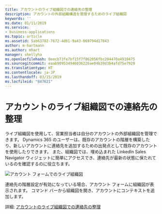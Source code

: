 ```yaml
---
title: アカウントのライブ組織図での連絡先の整理
description: アカウントの外部組織構造を管理するためのライブ組織図
keywords: ''
ms.date: 01/11/2019
ms.service:
- business-applications
ms.topic: article
ms.assetid: 5ab63782-7672-4d61-9a43-069794d17843
author: m-hartmann
ms.author: mhart
manager: shellyha
ms.openlocfilehash: 0eecb73fe7bf15f7f862056fbc204470a4910475
ms.sourcegitcommit: eaab909534946036226ae04b39d3b4afd75e7929
ms.translationtype: HT
ms.contentlocale: ja-JP
ms.lasthandoff: 03/15/2019
ms.locfileid: "847621"
---
```

# <a name="organize-contacts-in-live-org-charts-for-accounts"></a>アカウントのライブ組織図での連絡先の整理

ライブ組織図を使用して、営業担当者は自分のアカウントの外部組織図を管理できます。 Dynamics 365 のユーザーは、既存のアカウントの階層を構築したり、新しいアカウントに連絡先を追加するための出発点として既存のアカウントを使用したりできます。 また、組織図では、埋め込まれた LinkedIn Sales Navigator ウィジェットに簡単にアクセスでき、連絡先が最新の状態に保たれているのを確認するのに役立ちます。

![アカウント フォームでのライブ組織図](../../media/account-org-chart.png)

連絡先の階層設定が有効になっている場合、アカウント フォームに組織図が表示されます。 コマンド バーから組織図を開き、アカウントにコンテキストを追加します。

詳細: [アカウントのライブ組織図での連絡先の整理](https://docs.microsoft.com/dynamics365/customer-engagement/sales-enterprise/live-org-chart)
